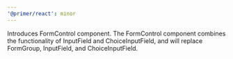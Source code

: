 ```yaml
---
'@primer/react': minor
---
```


Introduces FormControl component. The FormControl component combines the functionality of InputField and ChoiceInputField, and will replace FormGroup, InputField, and ChoiceInputField.
